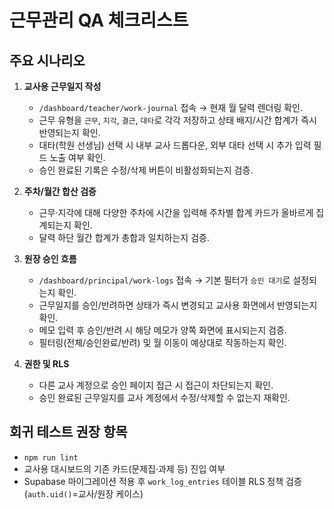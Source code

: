 # 근무관리 QA 체크리스트

## 주요 시나리오

1. **교사용 근무일지 작성**
   - `/dashboard/teacher/work-journal` 접속 → 현재 월 달력 렌더링 확인.
   - 근무 유형을 `근무`, `지각`, `결근`, `대타`로 각각 저장하고 상태 배지/시간 합계가 즉시 반영되는지 확인.
   - 대타(학원 선생님) 선택 시 내부 교사 드롭다운, 외부 대타 선택 시 추가 입력 필드 노출 여부 확인.
   - 승인 완료된 기록은 수정/삭제 버튼이 비활성화되는지 검증.

2. **주차/월간 합산 검증**
   - 근무·지각에 대해 다양한 주차에 시간을 입력해 주차별 합계 카드가 올바르게 집계되는지 확인.
   - 달력 하단 월간 합계가 총합과 일치하는지 검증.

3. **원장 승인 흐름**
   - `/dashboard/principal/work-logs` 접속 → 기본 필터가 `승인 대기`로 설정되는지 확인.
   - 근무일지를 승인/반려하면 상태가 즉시 변경되고 교사용 화면에서 반영되는지 확인.
   - 메모 입력 후 승인/반려 시 해당 메모가 양쪽 화면에 표시되는지 검증.
   - 필터링(전체/승인완료/반려) 및 월 이동이 예상대로 작동하는지 확인.

4. **권한 및 RLS**
   - 다른 교사 계정으로 승인 페이지 접근 시 접근이 차단되는지 확인.
   - 승인 완료된 근무일지를 교사 계정에서 수정/삭제할 수 없는지 재확인.

## 회귀 테스트 권장 항목

- `npm run lint`
- 교사용 대시보드의 기존 카드(문제집·과제 등) 진입 여부
- Supabase 마이그레이션 적용 후 `work_log_entries` 테이블 RLS 정책 검증(`auth.uid()`=교사/원장 케이스)
